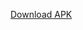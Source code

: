 
<a id="raw-url" href="https://github.com/LeonardRingot/mymobileapp_meteo/blob/master/mymobileapp_meteo-398b97e454fa4b58b40f8a0ef32d0481-signed.apk">Download APK</a>
